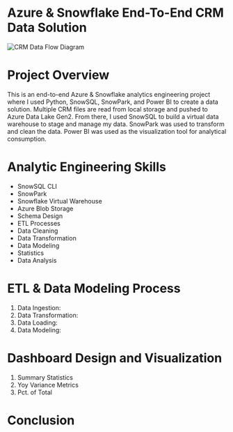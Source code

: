 # Azure & Snowflake End-To-End CRM Data Solution

![CRM Data Flow Diagram](https://github.com/ConatusForever/Python-Data-Projects/blob/main/Data%20Engineering/CRM/azure-data-warehouse-vs-snowflake.jpg?raw=true)

# Project Overview
This is an end-to-end Azure & Snowflake analytics engineering project where I used Python, SnowSQL, SnowPark, and Power BI to create a data solution. Multiple CRM files are read from local storage and pushed to Azure Data Lake Gen2. From there, I used SnowSQL to build a virtual data warehouse to stage and manage my data. SnowPark was used to transform and clean the data. Power BI was used as the visualization tool for analytical consumption.

# Analytic Engineering Skills
* SnowSQL CLI
* SnowPark
* Snowflake Virtual Warehouse
* Azure Blob Storage
* Schema Design
* ETL Processes
* Data Cleaning
* Data Transformation
* Data Modeling
* Statistics
* Data Analysis

# ETL & Data Modeling Process
1. Data Ingestion:
2. Data Transformation:
3. Data Loading:
4. Data Modeling:

# Dashboard Design and Visualization
1. Summary Statistics
2. Yoy Variance Metrics
3. Pct. of Total

# Conclusion
